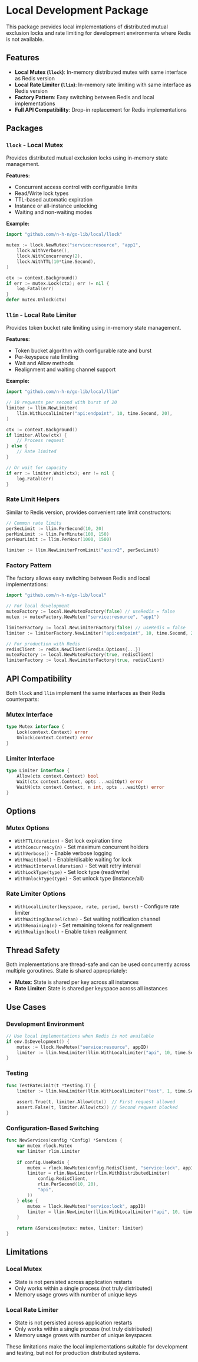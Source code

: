 # Local Development Package

This package provides local implementations of distributed mutual exclusion locks and rate limiting for development environments where Redis is not available.

## Features

- **Local Mutex (`llock`)**: In-memory distributed mutex with same interface as Redis version
- **Local Rate Limiter (`llim`)**: In-memory rate limiting with same interface as Redis version
- **Factory Pattern**: Easy switching between Redis and local implementations
- **Full API Compatibility**: Drop-in replacement for Redis implementations

## Packages

### `llock` - Local Mutex

Provides distributed mutual exclusion locks using in-memory state management.

**Features:**
- Concurrent access control with configurable limits
- Read/Write lock types
- TTL-based automatic expiration
- Instance or all-instance unlocking
- Waiting and non-waiting modes

**Example:**
```go
import "github.com/n-h-n/go-lib/local/llock"

mutex := llock.NewMutex("service:resource", "app1",
    llock.WithVerbose(),
    llock.WithConcurrency(2),
    llock.WithTTL(10*time.Second),
)

ctx := context.Background()
if err := mutex.Lock(ctx); err != nil {
    log.Fatal(err)
}
defer mutex.Unlock(ctx)
```

### `llim` - Local Rate Limiter

Provides token bucket rate limiting using in-memory state management.

**Features:**
- Token bucket algorithm with configurable rate and burst
- Per-keyspace rate limiting
- Wait and Allow methods
- Realignment and waiting channel support

**Example:**
```go
import "github.com/n-h-n/go-lib/local/llim"

// 10 requests per second with burst of 20
limiter := llim.NewLimiter(
    llim.WithLocalLimiter("api:endpoint", 10, time.Second, 20),
)

ctx := context.Background()
if limiter.Allow(ctx) {
    // Process request
} else {
    // Rate limited
}

// Or wait for capacity
if err := limiter.Wait(ctx); err != nil {
    log.Fatal(err)
}
```

### Rate Limit Helpers

Similar to Redis version, provides convenient rate limit constructors:

```go
// Common rate limits
perSecLimit := llim.PerSecond(10, 20)
perMinLimit := llim.PerMinute(100, 150)
perHourLimit := llim.PerHour(1000, 1500)

limiter := llim.NewLimiterFromLimit("api:v2", perSecLimit)
```

### Factory Pattern

The factory allows easy switching between Redis and local implementations:

```go
import "github.com/n-h-n/go-lib/local"

// For local development
mutexFactory := local.NewMutexFactory(false) // useRedis = false
mutex := mutexFactory.NewMutex("service:resource", "app1")

limiterFactory := local.NewLimiterFactory(false) // useRedis = false
limiter := limiterFactory.NewLimiter("api:endpoint", 10, time.Second, 20)

// For production with Redis
redisClient := redis.NewClient(&redis.Options{...})
mutexFactory := local.NewMutexFactory(true, redisClient)
limiterFactory := local.NewLimiterFactory(true, redisClient)
```

## API Compatibility

Both `llock` and `llim` implement the same interfaces as their Redis counterparts:

### Mutex Interface
```go
type Mutex interface {
    Lock(context.Context) error
    Unlock(context.Context) error
}
```

### Limiter Interface
```go
type Limiter interface {
    Allow(ctx context.Context) bool
    Wait(ctx context.Context, opts ...waitOpt) error
    WaitN(ctx context.Context, n int, opts ...waitOpt) error
}
```

## Options

### Mutex Options

- `WithTTL(duration)` - Set lock expiration time
- `WithConcurrency(n)` - Set maximum concurrent holders
- `WithVerbose()` - Enable verbose logging
- `WithWait(bool)` - Enable/disable waiting for lock
- `WithWaitInterval(duration)` - Set wait retry interval
- `WithLockType(type)` - Set lock type (read/write)
- `WithUnlockType(type)` - Set unlock type (instance/all)

### Rate Limiter Options

- `WithLocalLimiter(keyspace, rate, period, burst)` - Configure rate limiter
- `WithWaitingChannel(chan)` - Set waiting notification channel
- `WithRemaining(n)` - Set remaining tokens for realignment
- `WithRealign(bool)` - Enable token realignment

## Thread Safety

Both implementations are thread-safe and can be used concurrently across multiple goroutines. State is shared appropriately:

- **Mutex**: State is shared per key across all instances
- **Rate Limiter**: State is shared per keyspace across all instances

## Use Cases

### Development Environment
```go
// Use local implementations when Redis is not available
if env.IsDevelopment() {
    mutex := llock.NewMutex("service:resource", appID)
    limiter := llim.NewLimiter(llim.WithLocalLimiter("api", 10, time.Second, 20))
}
```

### Testing
```go
func TestRateLimit(t *testing.T) {
    limiter := llim.NewLimiter(llim.WithLocalLimiter("test", 1, time.Second, 1))
    
    assert.True(t, limiter.Allow(ctx))  // First request allowed
    assert.False(t, limiter.Allow(ctx)) // Second request blocked
}
```

### Configuration-Based Switching
```go
func NewServices(config *Config) *Services {
    var mutex rlock.Mutex
    var limiter rlim.Limiter
    
    if config.UseRedis {
        mutex = rlock.NewMutex(config.RedisClient, "service:lock", appID)
        limiter = rlim.NewLimiter(rlim.WithDistributedLimiter(
            config.RedisClient, 
            rlim.PerSecond(10, 20), 
            "api",
        ))
    } else {
        mutex = llock.NewMutex("service:lock", appID)
        limiter = llim.NewLimiter(llim.WithLocalLimiter("api", 10, time.Second, 20))
    }
    
    return &Services{mutex: mutex, limiter: limiter}
}
```

## Limitations

### Local Mutex
- State is not persisted across application restarts
- Only works within a single process (not truly distributed)
- Memory usage grows with number of unique keys

### Local Rate Limiter
- State is not persisted across application restarts
- Only works within a single process (not truly distributed)
- Memory usage grows with number of unique keyspaces

These limitations make the local implementations suitable for development and testing, but not for production distributed systems.

